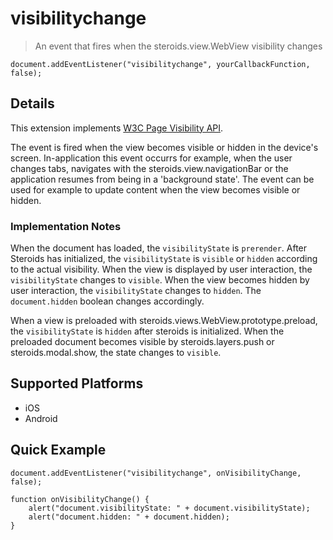 visibilitychange
================

  > An event that fires when the steroids.view.WebView visibility changes

    document.addEventListener("visibilitychange", yourCallbackFunction, false);

Details
-------

This extension implements [W3C Page Visibility API](https://dvcs.w3.org/hg/webperf/raw-file/tip/specs/PageVisibility/Overview.html#dom-document-visibilitystate).

The event is fired when the view becomes visible or hidden in the device's screen.  In-application this event occurrs for example, when the user changes tabs, navigates with the steroids.view.navigationBar or the application resumes from being in a 'background state'.  The event can be used for example to update content when the view becomes visible or hidden.

### Implementation Notes

When the document has loaded, the `visibilityState` is `prerender`.  After Steroids has initialized, the `visibilityState` is `visible` or `hidden` according to the actual visibility.  When the view is displayed by user interaction, the `visibilityState` changes to `visible`.  When the view becomes hidden by user interaction, the `visibilityState` changes to `hidden`.  The `document.hidden` boolean changes accordingly.

When a view is preloaded with steroids.views.WebView.prototype.preload, the `visibilityState` is `hidden` after steroids is initialized.  When the preloaded document becomes visible by steroids.layers.push or steroids.modal.show, the state changes to `visible`.

Supported Platforms
-------------------
- iOS
- Android

Quick Example
-------------

    document.addEventListener("visibilitychange", onVisibilityChange, false);

    function onVisibilityChange() {
        alert("document.visibilityState: " + document.visibilityState);
        alert("document.hidden: " + document.hidden);
    }


